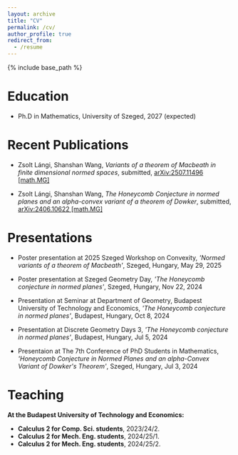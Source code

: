```yaml
---
layout: archive
title: "CV"
permalink: /cv/
author_profile: true
redirect_from:
  - /resume
---
```


{% include base_path %}

Education
======
* Ph.D in Mathematics, University of Szeged, 2027 (expected)


Recent Publications
======
* Zsolt Lángi, Shanshan Wang, *Variants of a theorem of Macbeath in finite dimensional normed spaces*, submitted, [	arXiv:2507.11496 [math.MG]](https://arxiv.org/abs/2507.11496)

* Zsolt Lángi, Shanshan Wang, *The Honeycomb Conjecture in normed planes and an alpha-convex variant of a theorem of Dowker*, submitted, [arXiv:2406.10622 [math.MG]](https://arxiv.org/abs/2406.10622)
  
Presentations
======
* Poster presentation at 2025 Szeged Workshop on Convexity, *'Normed variants of a theorem of Macbeath'*, Szeged, Hungary, May 29, 2025

* Poster presentation at Szeged Geometry Day, *'The Honeycomb conjecture in normed planes'*, Szeged, Hungary, Nov 22, 2024

* Presentation at Seminar at Department of Geometry, Budapest University of Technology and Economics, *'The Honeycomb conjecture in normed planes'*, Budapest, Hungary, Oct 8, 2024

* Presentation at Discrete Geometry Days 3, *'The Honeycomb conjecture in normed planes'*, Budapest, Hungary, Jul 5, 2024
  
* Presentaion at The 7th Conference of PhD Students in Mathematics, *'Honeycomb Conjecture in Normed Planes and an alpha-Convex Variant of Dowker's Theorem'*, Szeged, Hungary, Jul 3, 2024

  
Teaching
======
**At the Budapest University of Technology and Economics:**

*  **Calculus 2 for Comp. Sci. students**, 2023/24/2.
*  **Calculus 2 for Mech. Eng. students**, 2024/25/1.
*  **Calculus 2 for Mech. Eng. students**, 2024/25/2.
